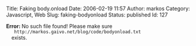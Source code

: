 Title: Faking body.onload
Date: 2006-02-19 11:57
Author: markos
Category: Javascript, Web
Slug: faking-bodyonload
Status: published
Id: 127

<div>
 <p>
  <strong>
   Error:
  </strong>
  No such file found! Please make sure
  <code>
   http://markos.gaivo.net/blog/code/bodyonload.txt
  </code>
  exists.
 </p>
</div>